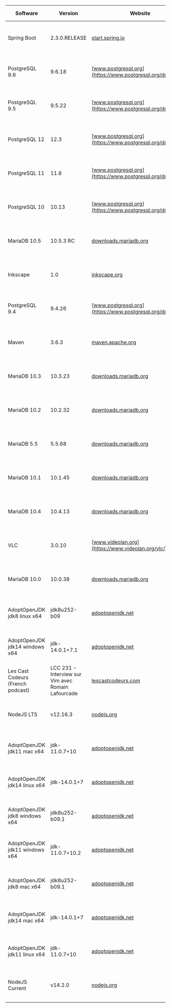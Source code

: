 |Software|Version|Website|Check date|
|---|---|---|---|
|Spring Boot|2.3.0.RELEASE|[start.spring.io](https://start.spring.io)|Fri May 15 14:00:43 CEST 2020|
|PostgreSQL 9.6|9.6.18|[www.postgresql.org](https://www.postgresql.org/download/)|Thu May 14 15:01:09 CEST 2020|
|PostgreSQL 9.5|9.5.22|[www.postgresql.org](https://www.postgresql.org/download/)|Thu May 14 15:01:08 CEST 2020|
|PostgreSQL 12|12.3|[www.postgresql.org](https://www.postgresql.org/download/)|Thu May 14 15:01:06 CEST 2020|
|PostgreSQL 11|11.8|[www.postgresql.org](https://www.postgresql.org/download/)|Thu May 14 15:01:04 CEST 2020|
|PostgreSQL 10|10.13|[www.postgresql.org](https://www.postgresql.org/download/)|Thu May 14 15:01:03 CEST 2020|
|MariaDB 10.5|10.5.3 RC|[downloads.mariadb.org](https://downloads.mariadb.org)|Thu May 14 03:00:53 CEST 2020|
|Inkscape|1.0|[inkscape.org](https://inkscape.org)|Thu May 14 01:00:48 CEST 2020|
|PostgreSQL 9.4|9.4.26|[www.postgresql.org](https://www.postgresql.org/download/)|Thu May 14 00:01:04 CEST 2020|
|Maven|3.6.3|[maven.apache.org](https://maven.apache.org/download.cgi)|Wed May 13 14:00:56 CEST 2020|
|MariaDB 10.3|10.3.23|[downloads.mariadb.org](https://downloads.mariadb.org)|Tue May 12 23:39:27 CEST 2020|
|MariaDB 10.2|10.2.32|[downloads.mariadb.org](https://downloads.mariadb.org)|Tue May 12 23:39:25 CEST 2020|
|MariaDB 5.5|5.5.68|[downloads.mariadb.org](https://downloads.mariadb.org)|Tue May 12 23:39:16 CEST 2020|
|MariaDB 10.1|10.1.45|[downloads.mariadb.org](https://downloads.mariadb.org)|Tue May 12 23:39:14 CEST 2020|
|MariaDB 10.4|10.4.13|[downloads.mariadb.org](https://downloads.mariadb.org)|Tue May 12 23:39:03 CEST 2020|
|VLC|3.0.10|[www.videolan.org](https://www.videolan.org/vlc/)|Tue May 12 22:07:47 CEST 2020|
|MariaDB 10.0|10.0.38|[downloads.mariadb.org](https://downloads.mariadb.org)|Tue May 12 20:12:58 CEST 2020|
|AdoptOpenJDK jdk8 linux x64|jdk8u252-b09|[adoptopenjdk.net](https://adoptopenjdk.net/releases.html?variant=openjdk8&jvmVariant=hotspot)|Tue May 12 19:10:10 CEST 2020|
|AdoptOpenJDK jdk14 windows x64|jdk-14.0.1+7.1|[adoptopenjdk.net](https://adoptopenjdk.net/releases.html?variant=openjdk14&jvmVariant=hotspot)|Tue May 12 19:10:08 CEST 2020|
|Les Cast Codeurs (French podcast)|LCC 231 - Interview sur Vim avec Romain Lafourcade|[lescastcodeurs.com](https://lescastcodeurs.com)|Tue May 12 19:10:06 CEST 2020|
|NodeJS LTS|v12.16.3|[nodejs.org](https://nodejs.org)|Tue May 12 19:10:05 CEST 2020|
|AdoptOpenJDK jdk11 mac x64|jdk-11.0.7+10|[adoptopenjdk.net](https://adoptopenjdk.net/releases.html?variant=openjdk11&jvmVariant=hotspot)|Tue May 12 19:10:04 CEST 2020|
|AdoptOpenJDK jdk14 linux x64|jdk-14.0.1+7|[adoptopenjdk.net](https://adoptopenjdk.net/releases.html?variant=openjdk14&jvmVariant=hotspot)|Tue May 12 19:10:03 CEST 2020|
|AdoptOpenJDK jdk8 windows x64|jdk8u252-b09.1|[adoptopenjdk.net](https://adoptopenjdk.net/releases.html?variant=openjdk8&jvmVariant=hotspot)|Tue May 12 19:09:59 CEST 2020|
|AdoptOpenJDK jdk11 windows x64|jdk-11.0.7+10.2|[adoptopenjdk.net](https://adoptopenjdk.net/releases.html?variant=openjdk11&jvmVariant=hotspot)|Tue May 12 19:09:57 CEST 2020|
|AdoptOpenJDK jdk8 mac x64|jdk8u252-b09.1|[adoptopenjdk.net](https://adoptopenjdk.net/releases.html?variant=openjdk8&jvmVariant=hotspot)|Tue May 12 19:09:56 CEST 2020|
|AdoptOpenJDK jdk14 mac x64|jdk-14.0.1+7|[adoptopenjdk.net](https://adoptopenjdk.net/releases.html?variant=openjdk14&jvmVariant=hotspot)|Tue May 12 19:09:54 CEST 2020|
|AdoptOpenJDK jdk11 linux x64|jdk-11.0.7+10|[adoptopenjdk.net](https://adoptopenjdk.net/releases.html?variant=openjdk11&jvmVariant=hotspot)|Tue May 12 19:09:52 CEST 2020|
|NodeJS Current|v14.2.0|[nodejs.org](https://nodejs.org)|Tue May 12 19:09:51 CEST 2020|
